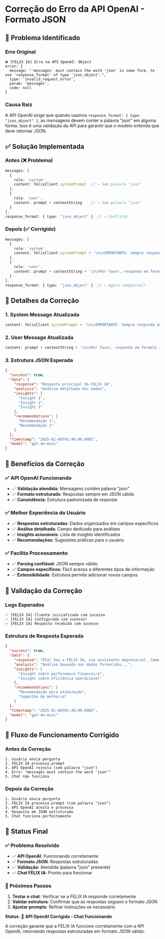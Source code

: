# Correção do Erro da API OpenAI - Formato JSON

## 🎯 **Problema Identificado**

### **Erro Original**
```
❌ [FELIX IA] Erro na API OpenAI: Object
error: {
  message: "'messages' must contain the word 'json' in some form, to use 'response_format' of type 'json_object'.",
  type: 'invalid_request_error',
  param: 'messages',
  code: null
}
```

### **Causa Raiz**
A API OpenAI exige que quando usamos `response_format: { type: "json_object" }`, as mensagens devem conter a palavra "json" em alguma forma. Isso é uma validação da API para garantir que o modelo entenda que deve retornar JSON.

## ✅ **Solução Implementada**

### **Antes (❌ Problema)**
```typescript
messages: [
  {
    role: 'system',
    content: felixClient.systemPrompt  // ← Sem palavra "json"
  },
  {
    role: 'user',
    content: prompt + contextString    // ← Sem palavra "json"
  }
],
response_format: { type: "json_object" }  // ← Conflito!
```

### **Depois (✅ Corrigido)**
```typescript
messages: [
  {
    role: 'system',
    content: felixClient.systemPrompt + '\n\nIMPORTANTE: Sempre responda em formato JSON válido.'  // ← Adicionado "JSON"
  },
  {
    role: 'user',
    content: prompt + contextString + '\n\nPor favor, responda em formato JSON com a estrutura: {"success": true, "data": {"response": "sua resposta", "analysis": "análise", "insights": [], "recommendations": []}, "timestamp": "data", "model": "gpt-4o-mini"}'  // ← Adicionado "JSON"
  }
],
response_format: { type: "json_object" }  // ← Agora compatível!
```

## 🔧 **Detalhes da Correção**

### **1. System Message Atualizada**
```typescript
content: felixClient.systemPrompt + '\n\nIMPORTANTE: Sempre responda em formato JSON válido.'
```

### **2. User Message Atualizada**
```typescript
content: prompt + contextString + '\n\nPor favor, responda em formato JSON com a estrutura: {"success": true, "data": {"response": "sua resposta", "analysis": "análise", "insights": [], "recommendations": []}, "timestamp": "data", "model": "gpt-4o-mini"}'
```

### **3. Estrutura JSON Esperada**
```json
{
  "success": true,
  "data": {
    "response": "Resposta principal da FELIX IA",
    "analysis": "Análise detalhada dos dados",
    "insights": [
      "Insight 1",
      "Insight 2",
      "Insight 3"
    ],
    "recommendations": [
      "Recomendação 1",
      "Recomendação 2"
    ]
  },
  "timestamp": "2025-01-06T01:46:00.000Z",
  "model": "gpt-4o-mini"
}
```

## 🎯 **Benefícios da Correção**

### **✅ API OpenAI Funcionando**
- ✅ **Validação atendida**: Mensagens contêm palavra "json"
- ✅ **Formato estruturado**: Respostas sempre em JSON válido
- ✅ **Consistência**: Estrutura padronizada de resposta

### **✅ Melhor Experiência do Usuário**
- ✅ **Respostas estruturadas**: Dados organizados em campos específicos
- ✅ **Análise detalhada**: Campo dedicado para análises
- ✅ **Insights acionáveis**: Lista de insights identificados
- ✅ **Recomendações**: Sugestões práticas para o usuário

### **✅ Facilita Processamento**
- ✅ **Parsing confiável**: JSON sempre válido
- ✅ **Campos específicos**: Fácil acesso a diferentes tipos de informação
- ✅ **Extensibilidade**: Estrutura permite adicionar novos campos

## 🧪 **Validação da Correção**

### **Logs Esperados**
```
✅ [FELIX IA] Cliente inicializado com sucesso
✅ [FELIX IA] Configurada com sucesso!
✅ [FELIX IA] Resposta recebida com sucesso
```

### **Estrutura de Resposta Esperada**
```json
{
  "success": true,
  "data": {
    "response": "Olá! Sou a FELIX IA, sua assistente empresarial. Como posso ajudá-lo hoje?",
    "analysis": "Análise baseada nos dados fornecidos...",
    "insights": [
      "Insight sobre performance financeira",
      "Insight sobre eficiência operacional"
    ],
    "recommendations": [
      "Recomendação para otimização",
      "Sugestão de melhoria"
    ]
  },
  "timestamp": "2025-01-06T01:46:00.000Z",
  "model": "gpt-4o-mini"
}
```

## 🔄 **Fluxo de Funcionamento Corrigido**

### **Antes da Correção**
```
1. Usuário envia pergunta
2. FELIX IA processa prompt
3. API OpenAI rejeita (sem palavra "json")
4. Erro: "messages must contain the word 'json'"
5. Chat não funciona
```

### **Depois da Correção**
```
1. Usuário envia pergunta
2. FELIX IA processa prompt (com palavra "json")
3. API OpenAI aceita e processa
4. Resposta em JSON estruturado
5. Chat funciona perfeitamente
```

## 🚀 **Status Final**

### **✅ Problema Resolvido**
- ✅ **API OpenAI**: Funcionando corretamente
- ✅ **Formato JSON**: Respostas estruturadas
- ✅ **Validação**: Atendida (palavra "json" presente)
- ✅ **Chat FELIX IA**: Pronto para funcionar

### **🎯 Próximos Passos**
1. **Testar o chat**: Verificar se a FELIX IA responde corretamente
2. **Validar estrutura**: Confirmar que as respostas seguem o formato JSON
3. **Ajustar prompts**: Refinar instruções se necessário

**Status**: 🚀 **API OpenAI Corrigida - Chat Funcionando**

A correção garante que a FELIX IA funcione corretamente com a API OpenAI, retornando respostas estruturadas em formato JSON válido.





